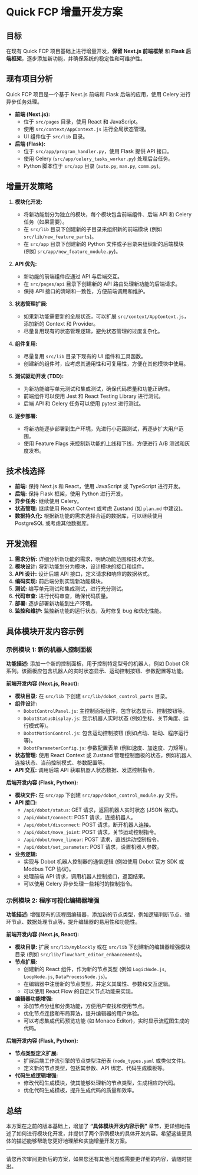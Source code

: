 # Quick FCP 增量开发方案

## 目标

在现有 Quick FCP 项目基础上进行增量开发，**保留 Next.js 前端框架** 和 **Flask 后端框架**，逐步添加新功能，并确保系统的稳定性和可维护性。

## 现有项目分析

Quick FCP 项目是一个基于 Next.js 前端和 Flask 后端的应用，使用 Celery 进行异步任务处理。

- **前端 (Next.js):**
    - 位于 `src/pages` 目录，使用 React 和 JavaScript。
    - 使用 `src/context/AppContext.js` 进行全局状态管理。
    - UI 组件位于 `src/lib` 目录。
- **后端 (Flask):**
    - 位于 `src/app/program_handler.py`，使用 Flask 提供 API 接口。
    - 使用 Celery (`src/app/celery_tasks_worker.py`) 处理后台任务。
    - Python 脚本位于 `src/app` 目录 (`auto.py`, `man.py`, `comm.py`)。

## 增量开发策略

1. **模块化开发:**
    - 将新功能划分为独立的模块，每个模块包含前端组件、后端 API 和 Celery 任务（如果需要）。
    - 在 `src/lib` 目录下创建新的子目录来组织新的前端模块 (例如 `src/lib/new_feature_parts`)。
    - 在 `src/app` 目录下创建新的 Python 文件或子目录来组织新的后端模块 (例如 `src/app/new_feature_module.py`)。

2. **API 优先:**
    - 新功能的前端组件应通过 API 与后端交互。
    - 在 `src/pages/api` 目录下创建新的 API 路由处理新功能的后端请求。
    - 保持 API 接口的清晰和一致性，方便前端调用和维护。

3. **状态管理扩展:**
    - 如果新功能需要新的全局状态，可以扩展 `src/context/AppContext.js`，添加新的 Context 和 Provider。
    - 尽量复用现有的状态管理逻辑，避免状态管理的过度复杂化。

4. **组件复用:**
    - 尽量复用 `src/lib` 目录下现有的 UI 组件和工具函数。
    - 创建新的组件时，应考虑其通用性和可复用性，方便在其他模块中使用。

5. **测试驱动开发 (TDD):**
    - 为新功能编写单元测试和集成测试，确保代码质量和功能正确性。
    - 前端组件可以使用 Jest 和 React Testing Library 进行测试。
    - 后端 API 和 Celery 任务可以使用 pytest 进行测试。

6. **逐步部署:**
    - 将新功能逐步部署到生产环境，先进行小范围测试，再逐步扩大用户范围。
    - 使用 Feature Flags 来控制新功能的上线和下线，方便进行 A/B 测试和灰度发布。

## 技术栈选择

- **前端:** 保持 Next.js 和 React，使用 JavaScript 或 TypeScript 进行开发。
- **后端:** 保持 Flask 框架，使用 Python 进行开发。
- **异步任务:** 继续使用 Celery。
- **状态管理:** 继续使用 React Context 或考虑 Zustand (如 `plan.md` 中建议)。
- **数据持久化:**  根据新功能的需求选择合适的数据库，可以继续使用 PostgreSQL 或考虑其他数据库。

## 开发流程

1. **需求分析:** 详细分析新功能的需求，明确功能范围和技术方案。
2. **模块设计:** 将新功能划分为模块，设计模块的接口和组件。
3. **API 设计:** 设计后端 API 接口，定义请求和响应的数据格式。
4. **编码实现:** 前后端分别实现新功能模块。
5. **测试:** 编写单元测试和集成测试，进行充分测试。
6. **代码审查:** 进行代码审查，确保代码质量。
7. **部署:** 逐步部署新功能到生产环境。
8. **监控和维护:** 监控新功能的运行状态，及时修复 bug 和优化性能。

## 具体模块开发内容示例

### 示例模块 1:  **新的机器人控制面板**

**功能描述:**  添加一个新的控制面板，用于控制特定型号的机器人，例如 Dobot CR 系列。该面板应包含机器人的实时状态显示、运动控制按钮、参数配置等功能。

**前端开发内容 (Next.js, React):**

- **模块目录:** 在 `src/lib` 下创建 `src/lib/dobot_control_parts` 目录。
- **组件设计:**
    - `DobotControlPanel.js`:  主控制面板组件，包含状态显示、控制按钮等。
    - `DobotStatusDisplay.js`:  显示机器人实时状态 (例如坐标、关节角度、运行模式等)。
    - `DobotMotionControl.js`:  包含运动控制按钮 (例如点动、轴动、程序运行等)。
    - `DobotParameterConfig.js`:  参数配置表单 (例如速度、加速度、力矩等)。
- **状态管理:**  使用 React Context 或 Zustand 管理控制面板的状态，例如机器人连接状态、当前控制模式、参数配置等。
- **API 交互:**  调用后端 API 获取机器人状态数据、发送控制指令。

**后端开发内容 (Flask, Python):**

- **模块文件:** 在 `src/app` 下创建 `src/app/dobot_control_module.py` 文件。
- **API 接口:**
    - `/api/dobot/status`:  GET 请求，返回机器人实时状态 (JSON 格式)。
    - `/api/dobot/connect`:  POST 请求，连接机器人。
    - `/api/dobot/disconnect`:  POST 请求，断开机器人连接。
    - `/api/dobot/move_joint`:  POST 请求，关节运动控制指令。
    - `/api/dobot/move_linear`:  POST 请求，直线运动控制指令。
    - `/api/dobot/set_parameter`:  POST 请求，设置机器人参数。
- **业务逻辑:**
    - 实现与 Dobot 机器人控制器的通信逻辑 (例如使用 Dobot 官方 SDK 或 Modbus TCP 协议)。
    - 处理前端 API 请求，调用机器人控制接口，返回结果。
    - 可以使用 Celery 异步处理一些耗时的控制指令。

### 示例模块 2: **程序可视化编辑器增强**

**功能描述:**  增强现有的流程图编辑器，添加新的节点类型，例如逻辑判断节点、循环节点、数据处理节点等。提升编辑器的易用性和功能性。

**前端开发内容 (Next.js, React):**

- **模块目录:**  扩展 `src/lib/myblockly` 或在 `src/lib` 下创建新的编辑器增强模块目录 (例如 `src/lib/flowchart_editor_enhancements`)。
- **节点扩展:**
    - 创建新的 React 组件，作为新的节点类型 (例如 `LogicNode.js`, `LoopNode.js`, `DataProcessNode.js`)。
    - 在编辑器中注册新的节点类型，并定义其属性、参数和交互逻辑。
    - 可以使用 React Flow 的自定义节点功能来实现。
- **编辑器功能增强:**
    - 添加节点分组和分类功能，方便用户查找和使用节点。
    - 优化节点连接和布局算法，提升编辑器的用户体验。
    - 可以考虑集成代码预览功能 (如 Monaco Editor)，实时显示流程图生成的代码。

**后端开发内容 (Flask, Python):**

- **节点类型定义扩展:**
    - 扩展后端工作流引擎的节点类型注册表 (`node_types.yaml` 或类似文件)。
    - 定义新的节点类型，包括其参数、API 绑定、代码生成模板等。
- **代码生成逻辑增强:**
    - 修改代码生成模块，使其能够处理新的节点类型，生成相应的代码。
    - 优化代码生成模板，提升生成代码的质量和效率。

## 总结

本方案在之前的版本基础上，增加了 **“具体模块开发内容示例”** 章节，更详细地描述了如何进行模块化开发，并提供了两个示例模块的具体开发内容。希望这些更具体的描述能够帮助您更好地理解和实施增量开发方案。

---

请您再次审阅更新后的方案，如果您还有其他问题或需要更详细的内容，请随时提出。